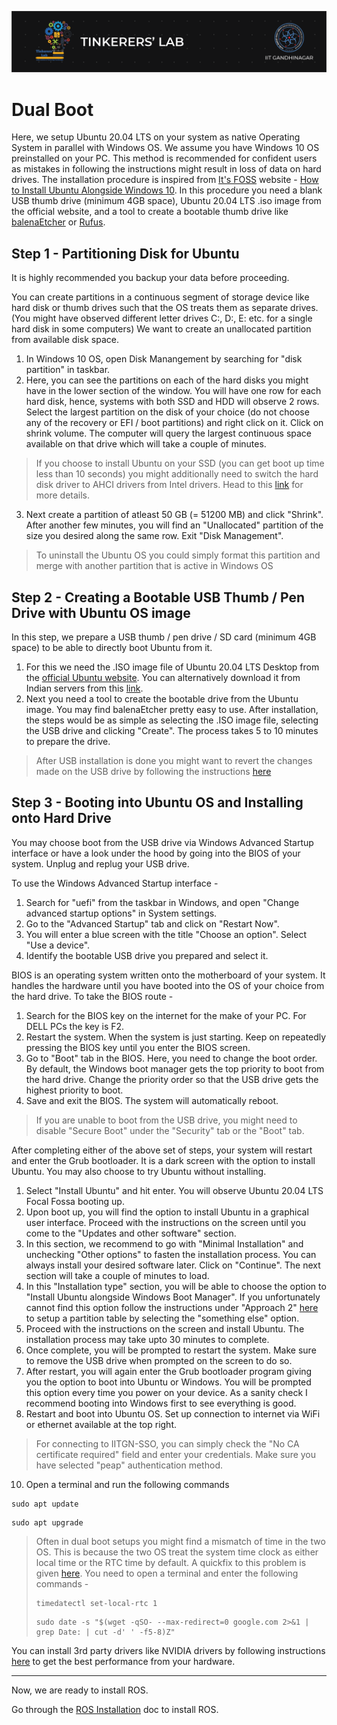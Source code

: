 ![image](../images/TL_Header.png)

# **Dual Boot**

Here, we setup Ubuntu 20.04 LTS on your system as native Operating System in parallel with Windows OS. We assume you have Windows 10 OS preinstalled on your PC. This method is recommended for confident users as mistakes in following the instructions might result in loss of data on hard drives. The installation procedure is inspired from [It's FOSS](https://itsfoss.com/) website - [How to Install Ubuntu Alongside Windows 10](https://itsfoss.com/install-ubuntu-1404-dual-boot-mode-windows-8-81-uefi/). In this procedure you need a blank USB thumb drive (minimum 4GB space), Ubuntu 20.04 LTS .iso image from the official website, and a tool to create a bootable thumb drive like [balenaEtcher](https://www.balena.io/etcher/) or [Rufus](https://rufus.ie/en_US/).

## Step 1 - Partitioning Disk for Ubuntu

It is highly recommended you backup your data before proceeding.

You can create partitions in a continuous segment of storage device like hard disk or thumb drives such that the OS treats them as separate drives. (You might have observed different letter drives C:, D:, E: etc. for a single hard disk in some computers) We want to create an unallocated partition from available disk space. 

1. In Windows 10 OS, open Disk Manangement by searching for "disk partition" in taskbar.
2. Here, you can see the partitions on each of the hard disks you might have in the lower section of the window. You will have one row for each hard disk, hence, systems with both SSD and HDD will observe 2 rows. Select the largest partition on the disk of your choice (do not choose any of the recovery or EFI / boot partitions) and right click on it. Click on shrink volume. The computer will query the largest continuous space available on that drive which will take a couple of minutes.

> If you choose to install Ubuntu on your SSD (you can get boot up time less than 10 seconds) you might additionally need to switch the hard disk driver to AHCI drivers from Intel drivers. Head to this [link](https://itsfoss.com/dual-boot-hdd-ssd/) for more details.

3. Next create a partition of atleast 50 GB (= 51200 MB) and click "Shrink". After another few minutes, you will find an "Unallocated" partition of the size you desired along the same row. Exit "Disk Management".

> To uninstall the Ubuntu OS you could simply format this partition and merge with another partition that is active in Windows OS

## Step 2 - Creating a Bootable USB Thumb / Pen Drive with Ubuntu OS image

In this step, we prepare a USB thumb / pen drive / SD card (minimum 4GB space) to be able to directly boot Ubuntu from it.

1. For this we need the .ISO image file of Ubuntu 20.04 LTS Desktop from the [official Ubuntu website](https://ubuntu.com/). You can alternatively download it from Indian servers from this [link](https://launchpad.net/ubuntu/+cdmirrors).
2. Next you need a tool to create the bootable drive from the Ubuntu image. You may find balenaEtcher pretty easy to use. After installation, the steps would be as simple as selecting the .ISO image file, selecting the USB drive and clicking "Create". The process takes 5 to 10 minutes to prepare the drive.

> After USB installation is done you might want to revert the changes made on the USB drive by following the instructions [here](https://www.diskpart.com/articles/format-bootable-usb-drive-3889i.html)

## Step 3 - Booting into Ubuntu OS and Installing onto Hard Drive

You may choose boot from the USB drive via Windows Advanced Startup interface or have a look under the hood by going into the BIOS of your system.
Unplug and replug your USB drive.

To use the Windows Advanced Startup interface -

1. Search for "uefi" from the taskbar in Windows, and open "Change advanced startup options" in System settings.
2. Go to the "Advanced Startup" tab and click on "Restart Now".
3. You will enter a blue screen with the title "Choose an option". Select "Use a device".
4. Identify the bootable USB drive you prepared and select it.

BIOS is an operating system written onto the motherboard of your system. It handles the hardware until you have booted into the OS of your choice from the hard drive. To take the BIOS route -

1. Search for the BIOS key on the internet for the make of your PC. For DELL PCs the key is F2.
2. Restart the system. When the system is just starting. Keep on repeatedly pressing the BIOS key until you enter the BIOS screen.
3. Go to "Boot" tab in the BIOS. Here, you need to change the boot order. By default, the Windows boot manager gets the top priority to boot from the hard drive. Change the priority order so that the USB drive gets the highest priority to boot.
4. Save and exit the BIOS. The system will automatically reboot.

> If you are unable to boot from the USB drive, you might need to disable "Secure Boot" under the "Security" tab or the "Boot" tab.

After completing either of the above set of steps, your system will restart and enter the Grub bootloader. It is a dark screen with the option to install Ubuntu. You may also choose to try Ubuntu without installing.

1. Select "Install Ubuntu" and hit enter. You will observe Ubuntu 20.04 LTS Focal Fossa booting up.
2. Upon boot up, you will find the option to install Ubuntu in a graphical user interface. Proceed with the instructions on the screen until you come to the "Updates and other software" section.
3. In this section, we recommend to go with "Minimal Installation" and unchecking "Other options" to fasten the installation process. You can always install your desired software later. Click on "Continue". The next section will take a couple of minutes to load.
4. In this "Installation type" section, you will be able to choose the option to "Install Ubuntu alongside Windows Boot Manager". If you unfortunately cannot find this option follow the instructions under "Approach 2" [here](https://itsfoss.com/install-ubuntu-1404-dual-boot-mode-windows-8-81-uefi/) to setup a partition table by selecting the "something else" option.
5. Proceed with the instructions on the screen and install Ubuntu. The installation process may take upto 30 minutes to complete.
6. Once complete, you will be prompted to restart the system. Make sure to remove the USB drive when prompted on the screen to do so.
7. After restart, you will again enter the Grub bootloader program giving you the option to boot into Ubuntu or Windows. You will be prompted this option every time you power on your device. As a sanity check I recommend booting into Windows first to see everything is good.
8. Restart and boot into Ubuntu OS. Set up connection to internet via WiFi or ethernet available at the top right. 
> For connecting to IITGN-SSO, you can simply check the "No CA certificate required" field and enter your credentials. Make sure you have selected "peap" authentication method.
10. Open a terminal and run the following commands
```
sudo apt update
```
```
sudo apt upgrade
```
> Often in dual boot setups you might find a mismatch of time in the two OS. This is because the two OS treat the system time clock as either local time or the RTC time by default. A quickfix to this problem is given [here](https://askubuntu.com/questions/169376/clock-time-is-off-on-dual-boot). You need to open a terminal and enter the following commands -
> ```
> timedatectl set-local-rtc 1
> ```
> ```
> sudo date -s "$(wget -qSO- --max-redirect=0 google.com 2>&1 | grep Date: | cut -d' ' -f5-8)Z"
> ```

You can install 3rd party drivers like NVIDIA drivers by following instructions [here](https://linuxize.com/post/how-to-nvidia-drivers-on-ubuntu-20-04/) to get the best performance from your hardware.

---

Now, we are ready to install ROS.

Go through the [ROS Installation](ROS.md) doc to install ROS.
